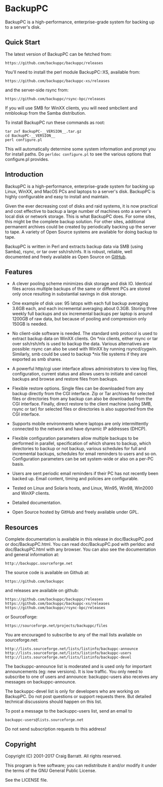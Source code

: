 # BackupPC

BackupPC is a high-performance, enterprise-grade system for backing up to a server's disk.

## Quick Start

The latest version of BackupPC can be fetched from:

    https://github.com/backuppc/backuppc/releases

You'll need to install the perl module BackupPC::XS, available from:

    https://github.com/backuppc/backuppc-xs/releases

and the server-side rsync from:

    https://github.com/backuppc/rsync-bpc/releases

If you will use SMB for WinXX clients, you will need smbclient and
nmblookup from the Samba distribution.

To install BackupPC run these commands as root:

    tar zxf BackupPC-__VERSION__.tar.gz
    cd BackupPC-__VERSION__
    perl configure.pl

This will automatically determine some system information and prompt you
for install paths. Do `perldoc configure.pl` to see the various options
that configure.pl provides.



## Introduction

BackupPC is a high-performance, enterprise-grade system for backing
up Linux, WinXX, and MacOS PCs and laptops to a server's disk.
BackupPC is highly configurable and easy to install and maintain.

Given the ever decreasing cost of disks and raid systems, it is now
practical and cost effective to backup a large number of machines onto
a server's local disk or network storage. This is what BackupPC does.
For some sites, this might be the complete backup solution. For other
sites, additional permanent archives could be created by periodically
backing up the server to tape. A variety of Open Source systems are
available for doing backup to tape.

BackupPC is written in Perl and extracts backup data via SMB (using Samba),
rsync, or tar over ssh/rsh/nfs. It is robust, reliable, well documented
and freely available as Open Source on [GitHub](https://github.com/backuppc/backuppc/).



## Features

- A clever pooling scheme minimizes disk storage and disk IO. Identical
  files across multiple backups of the same or different PCs are stored
  only once resulting in substantial savings in disk storage.

- One example of disk use: 95 latops with each full backup averaging
  3.6GB each, and each incremental averaging about 0.3GB. Storing
  three weekly full backups and six incremental backups per laptop
  is around 1200GB of raw data, but because of pooling and compression
  only 150GB is needed.

- No client-side software is needed. The standard smb protocol is used
  to extract backup data on WinXX clients. On *nix clients, either rsync
  or tar over ssh/rsh/nfs is used to backup the data. Various alternatives
  are possible: rsync can also be used with WinXX by running rsyncd/cygwin.
  Similarly, smb could be used to backup *nix file systems if they are
  exported as smb shares.

- A powerful http/cgi user interface allows administrators to view log
  files, configuration, current status and allows users to initiate and
  cancel backups and browse and restore files from backups.

- Flexible restore options. Single files can be downloaded from
  any backup directly from the CGI interface. Zip or Tar archives
  for selected files or directories from any backup can also be
  downloaded from the CGI interface. Finally, direct restore to
  the client machine (using SMB, rsync or tar) for selected files
  or directories is also supported from the CGI interface.

- Supports mobile environments where laptops are only intermittently
  connected to the network and have dynamic IP addresses (DHCP).

- Flexible configuration parameters allow multiple backups to be performed
  in parallel, specification of which shares to backup, which directories
  to backup or not backup, various schedules for full and incremental
  backups, schedules for email reminders to users and so on. Configuration
  parameters can be set system-wide or also on a per-PC basis.

- Users are sent periodic email reminders if their PC has not
  recently been backed up. Email content, timing and policies
  are configurable.

- Tested on Linux and Solaris hosts, and Linux, Win95, Win98, Win2000
  and WinXP clients.

- Detailed documentation.

- Open Source hosted by GitHub and freely available under GPL.



## Resources

Complete documentation is available in this release in doc/BackupPC.pod
or doc/BackupPC.html. You can read doc/BackupPC.pod with perldoc and
doc/BackupPC.html with any browser. You can also see the documentation
and general information at:

    http://backuppc.sourceforge.net

The source code is available on Github at:

    https://github.com/backuppc

and releases are available on github:

    https://github.com/backuppc/backuppc/releases
    https://github.com/backuppc/backuppc-xs/releases
    https://github.com/backuppc/rsync-bpc/releases

or SourceForge:

    https://sourceforge.net/projects/backuppc/files

You are encouraged to subscribe to any of the mail lists available
on sourceforge.net:

    http://lists.sourceforge.net/lists/listinfo/backuppc-announce
    http://lists.sourceforge.net/lists/listinfo/backuppc-users
    http://lists.sourceforge.net/lists/listinfo/backuppc-devel

The backuppc-announce list is moderated and is used only for
important announcements (eg: new versions). It is low traffic.
You only need to subscribe to one of users and announce: backuppc-users
also receives any messages on backuppc-announce.

The backuppc-devel list is only for developers who are working on BackupPC.
Do not post questions or support requests there. But detailed technical
discussions should happen on this list.

To post a message to the backuppc-users list, send an email to

    backuppc-users@lists.sourceforge.net
Do not send subscription requests to this address!



## Copyright

Copyright (C) 2001-2017 Craig Barratt. All rights reserved.

This program is free software; you can redistribute it and/or modify it under the terms of the GNU General Public License.

See the LICENSE file.
